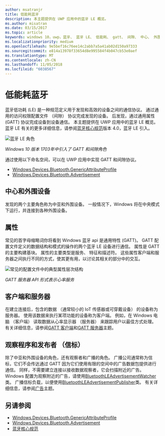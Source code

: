 ```yaml
---
author: msatranjr
title: 低能耗蓝牙
description: 本主题提供在 UWP 应用中的蓝牙 LE 概览。
ms.author: misatran
ms.date: 03/15/2017
ms.topic: article
keywords: windows 10，uwp，蓝牙、 蓝牙 LE、 低能耗、 gatt、 间隙、 中心、 外围设备、 客户端、 服务器、 观察程序，发布者
ms.localizationpriority: medium
ms.openlocfilehash: 9e5bef16c76ee14c2abb7a5a41ab02d150a97333
ms.sourcegitcommit: e814a13978f33654d8e995584f4b047cb53e0aef
ms.translationtype: MT
ms.contentlocale: zh-CN
ms.lasthandoff: 11/05/2018
ms.locfileid: "6038567"
---
```

# <a name="bluetooth-low-energy"></a>低能耗蓝牙
蓝牙低功耗 (LE) 是一种规范定义用于发现和高效的设备之间的通信协议。 通过通用的访问权限配置文件 （间隙） 协议完成发现的设备。 后发现，通过通用属性 (GATT) 协议完成设备到设备通信。 本主题提供在 UWP 应用中的蓝牙 LE 概览。 蓝牙 LE 有关的更多详细信息，请参阅[蓝牙核心规范](https://www.bluetooth.com/specifications/bluetooth-core-specification)版本 4.0，蓝牙 LE 引入。 

![蓝牙 LE 角色](images/gatt-roles.png)

*Windows 10 版本 1703年中引入了 GATT 和间隙角色*

通过使用以下命名空间，可以在 UWP 应用中实现 GATT 和间隙协议。
- [Windows.Devices.Bluetooth.GenericAttributeProfile](https://docs.microsoft.com/en-us/uwp/api/windows.devices.bluetooth.genericattributeprofile)
- [Windows.Devices.Bluetooth.Advertisement](https://docs.microsoft.com/en-us/uwp/api/windows.devices.bluetooth.genericattributeprofile)

## <a name="central-and-peripheral"></a>中心和外围设备
发现的两个主要角色称为中亚和外围设备。 一般情况下，Windows 将在中央模式下运行，并连接到各种外围设备。 

## <a name="attributes"></a>属性
常见的首字母缩略词你将看到 Windows 蓝牙 api 是通用特性 (GATT)。 GATT 配置文件定义的数据结构和模式的操作的两个蓝牙 LE 设备进行通信。 属性是 GATT 的主要构建基块。 属性的主要类型是服务、 特征和描述符。 这些属性客户端和服务器之间执行不同的方式，使其更有用，以讨论其相关的部分中的交互。 

![常见的配置文件中的典型属性层次结构](images/gatt-service.png)

*GATT 服务器 API 形式表示心率服务*

## <a name="client-and-server"></a>客户端和服务器
在建立连接后，包含的数据 （通常较小的 IoT 传感器或可穿戴设备） 的设备称为服务器。 使用该数据来执行某项功能的设备称为客户端。 例如，在 Windows 电脑 （客户端） 读取数据从心率显示器 （服务器） 来跟踪用户以最佳方式处理。 有关详细信息，请参阅[GATT 客户端](gatt-client.md)和[GATT 服务器](gatt-server.md)主题。

## <a name="watchers-and-publishers-beacons"></a>观察程序和发布者 （信标）
除了中亚和外围设备的角色，还有观察者和广播的角色。 广播公司通常称为信标，它们不会传达通过 GATT 因为它们使用有限的空间中的广告数据包提供进行通信。 同样，不需要建立连接以接收数据观察者，它会扫描附近的广告。 Windows 配置为观察附近的广告，请使用[BluetoothLEAdvertisementWatcher](https://docs.microsoft.com/en-us/uwp/api/windows.devices.bluetooth.advertisement.bluetoothleadvertisementwatcher)类。 广播信标负载，以便使用[BluetoothLEAdvertisementPublisher](https://docs.microsoft.com/en-us/uwp/api/windows.devices.bluetooth.advertisement.bluetoothleadvertisementpublisher)类。 有关详细信息，请参阅[广告](ble-beacon.md)主题。

## <a name="see-also"></a>另请参阅
- [Windows.Devices.Bluetooth.GenericAttributeProfile](https://docs.microsoft.com/en-us/uwp/api/windows.devices.bluetooth.genericattributeprofile)
- [Windows.Devices.Bluetooth.Advertisement](https://docs.microsoft.com/en-us/uwp/api/windows.devices.bluetooth.genericattributeprofile)
- [蓝牙核心规范](https://www.bluetooth.com/specifications/bluetooth-core-specification)